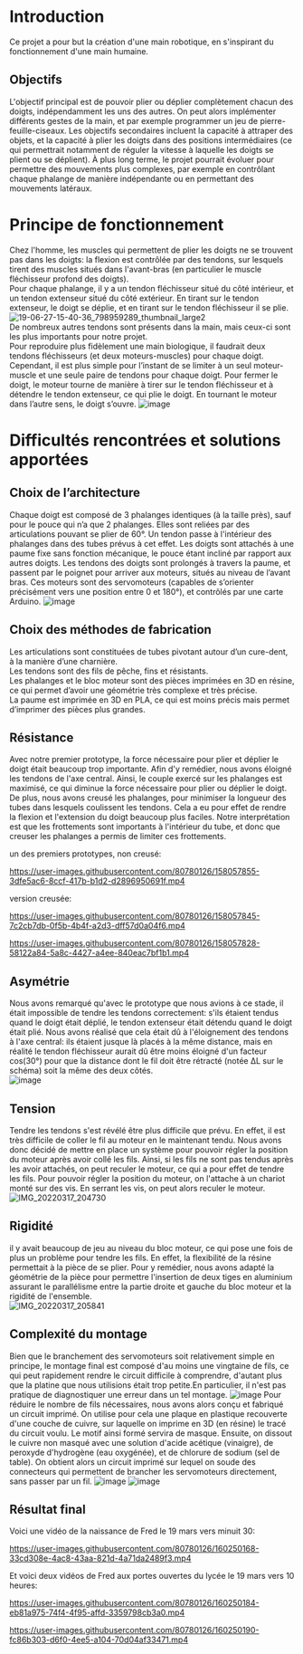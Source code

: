 # Introduction
Ce projet a pour but la création d'une main robotique, en s'inspirant du fonctionnement d'une main humaine.

## Objectifs
L'objectif principal est de pouvoir plier ou déplier complètement chacun des doigts, indépendamment les uns des autres. On peut alors implémenter différents gestes de la main, et par exemple programmer un jeu de pierre-feuille-ciseaux. Les objectifs secondaires incluent la capacité à attraper des objets, et la capacité à plier les doigts dans des positions intermédiaires (ce qui permettrait notamment de réguler la vitesse à laquelle les doigts se plient ou se déplient). À plus long terme, le projet pourrait évoluer pour permettre des mouvements plus complexes, par exemple en contrôlant chaque phalange de manière indépendante ou en permettant des mouvements latéraux.

# Principe de fonctionnement
Chez l'homme, les muscles qui permettent de plier les doigts ne se trouvent pas dans les doigts: la flexion est contrôlée par des tendons, sur lesquels tirent des muscles situés dans l'avant-bras (en particulier le muscle fléchisseur profond des doigts).  
Pour chaque phalange, il y a un tendon fléchisseur situé du côté intérieur, et un tendon extenseur situé du côté extérieur. En tirant sur le tendon extenseur, le doigt se déplie, et en tirant sur le tendon fléchisseur il se plie.  
![19-06-27-15-40-36_798959289_thumbnail_large2](https://user-images.githubusercontent.com/80780126/158025087-eb34a25f-8309-4e65-be1a-1292a8b9763c.png)  
De nombreux autres tendons sont présents dans la main, mais ceux-ci sont les plus importants pour notre projet.  
Pour reproduire plus fidèlement une main biologique, il faudrait deux tendons fléchisseurs (et deux moteurs-muscles) pour chaque doigt. Cependant, il est plus simple pour l’instant de se limiter à un seul moteur-muscle et une seule paire de tendons pour chaque doigt.
Pour fermer le doigt, le moteur tourne de manière à tirer sur le tendon fléchisseur et à détendre le tendon extenseur, ce qui plie le doigt. En tournant le moteur dans l’autre sens, le doigt s’ouvre.
![image](https://user-images.githubusercontent.com/80780126/158882789-370af7d8-55bc-46bc-b10d-1178d354f953.png)

# Difficultés rencontrées et solutions apportées
## Choix de l’architecture
Chaque doigt est composé de 3 phalanges identiques (à la taille près), sauf pour le pouce qui n’a que 2 phalanges. Elles sont reliées par des articulations pouvant se plier de 60°. Un tendon passe à l'intérieur des phalanges dans des tubes prévus à cet effet. Les doigts sont attachés à une paume fixe sans fonction mécanique, le pouce étant incliné par rapport aux autres doigts. Les tendons des doigts sont prolongés à travers la paume, et passent par le poignet pour arriver aux moteurs, situés au niveau de l’avant bras. Ces moteurs sont des servomoteurs (capables de s’orienter précisément vers une position entre 0 et 180°), et contrôlés par une carte Arduino.
![image](https://user-images.githubusercontent.com/80780126/158882598-375c8b50-b3ab-4884-a1a9-94fd01a6c604.png)

## Choix des méthodes de fabrication
Les articulations sont constituées de tubes pivotant autour d’un cure-dent, à la manière d’une charnière.  
Les tendons sont des fils de pêche, fins et résistants.  
Les phalanges et le bloc moteur sont des pièces imprimées en 3D en résine, ce qui permet d’avoir une géométrie très complexe et très précise.  
La paume est imprimée en 3D en PLA, ce qui est moins précis mais permet d’imprimer des pièces plus grandes.

## Résistance
Avec notre premier prototype, la force nécessaire pour plier et déplier le doigt était beaucoup trop importante. Afin d'y remédier, nous avons éloigné les tendons de l'axe central. Ainsi, le couple exercé sur les phalanges est maximisé, ce qui diminue la force nécessaire pour plier ou déplier le doigt.  
De plus, nous avons creusé les phalanges, pour minimiser la longueur des tubes dans lesquels coulissent les tendons. Cela a eu pour effet de rendre la flexion et l'extension du doigt beaucoup plus faciles. Notre interprétation est que les frottements sont importants à l'intérieur du tube, et donc que creuser les phalanges a permis de limiter ces frottements.  
  
un des premiers prototypes, non creusé:  

https://user-images.githubusercontent.com/80780126/158057855-3dfe5ac6-8ccf-417b-b1d2-d2896950691f.mp4

version creusée:  

https://user-images.githubusercontent.com/80780126/158057845-7c2cb7db-0f5b-4b4f-a2d3-dff57d0a04f6.mp4


https://user-images.githubusercontent.com/80780126/158057828-58122a84-5a8c-4427-a4ee-840eac7bf1b1.mp4
  

## Asymétrie
Nous avons remarqué qu'avec le prototype que nous avions à ce stade, il était impossible de tendre les tendons correctement: s'ils étaient tendus quand le doigt était déplié, le tendon extenseur était détendu quand le doigt était plié. Nous avons réalisé que cela était dû à l'éloignement des tendons à l'axe central: ils étaient jusque là placés à la même distance, mais en réalité le tendon fléchisseur aurait dû être moins éloigné d'un facteur cos(30°) pour que la distance dont le fil doit être rétracté (notée ΔL sur le schéma) soit la même des deux côtés.  
![image](https://user-images.githubusercontent.com/80780126/158038113-9be2ada1-6aff-4f4f-887b-9ff3cfda53d6.png)

## Tension
Tendre les tendons s'est révélé être plus difficile que prévu. En effet, il est très difficile de coller le fil au moteur en le maintenant tendu. Nous avons donc décidé de mettre en place un système pour pouvoir régler la position du moteur après avoir collé les fils. Ainsi, si les fils ne sont pas tendus après les avoir attachés, on peut reculer le moteur, ce qui a pour effet de tendre les fils. Pour pouvoir régler la position du moteur, on l'attache à un chariot monté sur des vis. En serrant les vis, on peut alors reculer le moteur.  
![IMG_20220317_204730](https://user-images.githubusercontent.com/80780126/158885032-9f70d90d-87ac-495a-98b6-9e07e10cf533.jpg)

## Rigidité
il y avait beaucoup de jeu au niveau du bloc moteur, ce qui pose une fois de plus un problème pour tendre les fils. En effet, la flexibilité de la résine permettait à la pièce de se plier. Pour y remédier, nous avons adapté la géométrie de la pièce pour permettre l'insertion de deux tiges en aluminium assurant le parallélisme entre la partie droite et gauche du bloc moteur et la rigidité de l'ensemble.  
![IMG_20220317_205841](https://user-images.githubusercontent.com/80780126/158886005-c88c4b37-2433-437a-be0b-b51108cb4875.jpg)

## Complexité du montage
Bien que le branchement des servomoteurs soit relativement simple en principe, le montage final est composé d'au moins une vingtaine de fils, ce qui peut rapidement rendre le circuit difficile à comprendre, d'autant plus que la platine que nous utilisions était trop petite.En particulier, il n'est pas pratique de diagnostiquer une erreur dans un tel montage.
![image](https://user-images.githubusercontent.com/80780126/158887667-505b4fe1-0e4b-42cd-987b-9d415563c221.png)
Pour réduire le nombre de fils nécessaires, nous avons alors conçu et fabriqué un circuit imprimé. On utilise pour cela une plaque en plastique recouverte d'une couche de cuivre, sur laquelle on imprime en 3D (en résine) le tracé du circuit voulu. Le motif ainsi formé servira de masque. Ensuite, on dissout le cuivre non masqué avec une solution d'acide acétique (vinaigre), de peroxyde d'hydrogène (eau oxygénée), et de chlorure de sodium (sel de table). On obtient alors un circuit imprimé sur lequel on soude des connecteurs qui permettent de brancher les servomoteurs directement, sans passer par un fil.
![image](https://user-images.githubusercontent.com/80780126/158889437-a99add68-dc58-4586-a593-8c4b33200b60.png)
![image](https://user-images.githubusercontent.com/80780126/158889751-6afa8023-91dd-40cd-b468-640a40dded76.png)

## Résultat final
Voici une vidéo de la naissance de Fred le 19 mars vers minuit 30:  

https://user-images.githubusercontent.com/80780126/160250168-33cd308e-4ac8-43aa-821d-4a71da2489f3.mp4

Et voici deux vidéos de Fred aux portes ouvertes du lycée le 19 mars vers 10 heures:

https://user-images.githubusercontent.com/80780126/160250184-eb81a975-74f4-4f95-affd-3359798cb3a0.mp4

https://user-images.githubusercontent.com/80780126/160250190-fc86b303-d6f0-4ee5-a104-70d04af33471.mp4
